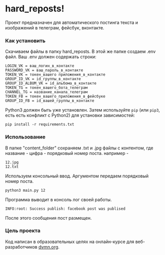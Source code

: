 # hard_reposts!

Проект предназначен для автоматического постинга текста и изображений в телеграм, фейсбук, вконтакте.

### Как установить

Скачиваем файлы в папку hard_reposts. В этой же папке создаем .env файл. Ваш .env должен содержать строки:

```
LOGIN_VK = ваш_логин_в_контакте
PASSWORD_VK = ваш_пароль_в_контакте
TOKEN_VK = токен_вашего приложения_в_контакте
GROUP_ID_VK = id_группы_в_контакте
GROUP_ID_ALBUM_VK = id_альбома_в_контакте
TOKEN_TG = токен_вашего_бота_телеграм
CHANNEL_TG = название_канала_телеграм
TOKEN_FB = токен_вашего_приложения_в_фейсбуке
GROUP_ID_FB = id_вашей_группы_в_контакте
```

Python3 должен быть уже установлен. 
Затем используйте `pip` (или `pip3`, есть есть конфликт с Python2) для установки зависимостей:
```
pip install -r requirements.txt
```
### Использование
В папке "content_folder" сохраняем .txt и .jpg файлы с контентом, где название - цифра - порядковый номер поста.
например -
```
12.jpg
12.txt
```
Используем консольный ввод. Аргументом передаем порядковый номер поста.
```
python3 main.py 12
```
Программа выводит в консоль лог своей работы. 

```
INFO:root: Success publish: facebook post was publised
```
После этого сообщения пост размещен.

### Цель проекта

Код написан в образовательных целях на онлайн-курсе для веб-разработчиков [dvmn.org](https://dvmn.org/).